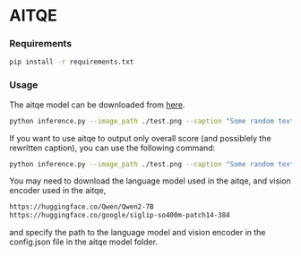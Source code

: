 # AITQE

### Requirements

```bash
pip install -r requirements.txt
```

### Usage

The aitqe model can be downloaded from [here](https://huggingface.co/No9242/aitqe).

```bash
python inference.py --image_path ./test.png --caption "Some random text to the image like this is a test" --model_path ./path/to/aitqe --gpu_id 0
```

If you want to use aitqe to output only overall score (and possiblely the rewritten caption), you can use the following command:

```bash
python inference.py --image_path ./test.png --caption "Some random text to the image like this is a test" --model_path ./path/to/aitqe --gpu_id 0 --overall_only
```

You may need to download the language model used in the aitqe, and vision encoder used in the aitqe, 

```bash
https://huggingface.co/Qwen/Qwen2-7B
https://huggingface.co/google/siglip-so400m-patch14-384
```

and specify the path to the language model and vision encoder in the config.json file in the aitqe model folder.


